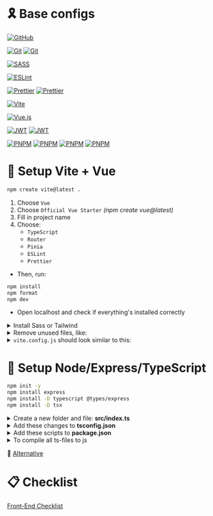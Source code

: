 # 🎗️ Base configs

[![GitHub](https://img.shields.io/badge/README-%23121011.svg?style=for-the-badge&logo=github&logoColor=white)](https://github.com/tgvie/configs/blob/main/README-template.md)

[![Git](https://img.shields.io/badge/.gitignore-%23F05033.svg?style=flat-square&logo=git&logoColor=white)](https://github.com/tgvie/configs/blob/main/.gitignore)
[![Git](https://img.shields.io/badge/Git_Commands-%23F05033.svg?style=flat-square&logo=git&logoColor=white)](https://github.com/tgvie/configs/blob/main/git-commands.md)

[![SASS](https://img.shields.io/badge/reset.scss-hotpink.svg?style=flat-square&logo=SASS&logoColor=white)](https://github.com/tgvie/configs/blob/main/reset.scss)

[![ESLint](https://img.shields.io/badge/.eslintrc.cjs-4B3263?style=flat-square&logo=eslint&logoColor=white)](https://github.com/tgvie/configs/blob/main/.eslintrc.cjs)

[![Prettier](https://img.shields.io/badge/.prettierrc.json-%23F7B93E.svg?style=flat-square&logo=prettier&logoColor=black)](https://github.com/tgvie/configs/blob/main/.prettierrc.json)
[![Prettier](https://img.shields.io/badge/.prettierignore-%23F7B93E.svg?style=flat-square&logo=prettier&logoColor=black)](https://github.com/tgvie/configs/blob/main/.prettierignore)

[![Vite](https://img.shields.io/badge/vite.config.ts-%23646CFF.svg?style=flat-square&logo=vite&logoColor=white)](https://github.com/tgvie/configs/blob/main/vite.config.ts)

[![Vue.js](https://img.shields.io/badge/vue.config.js-%2335495e.svg?style=flat-square&logo=vuedotjs&logoColor=%234FC08D)](https://github.com/tgvie/configs/blob/main/vue.config.js)

[![JWT](https://img.shields.io/badge/jsonconfig.json-black?style=flat-square&logo=JSON%20web%20tokens)](https://github.com/tgvie/configs/blob/main/jsonconfig.json)
[![JWT](https://img.shields.io/badge/package.json-black?style=flat-square&logo=JSON%20web%20tokens)](https://github.com/tgvie/configs/blob/main/package.json)

[![PNPM](https://img.shields.io/badge/deploy.yml-%234a4a4a.svg?style=flat-square&logo=pnpm&logoColor=f69220)](https://github.com/tgvie/configs/blob/main/deploy.yml)
[![PNPM](https://img.shields.io/badge/deploy_pnpm.yml-%234a4a4a.svg?style=flat-square&logo=pnpm&logoColor=f69220)](https://github.com/tgvie/configs/blob/main/deploy-pnpm.yml)
[![PNPM](https://img.shields.io/badge/deploy_static.yml-%234a4a4a.svg?style=flat-square&logo=pnpm&logoColor=f69220)](https://github.com/tgvie/configs/blob/main/deploy-static.yml)
[![PNPM](https://img.shields.io/badge/deploy_vitepress_pnpm.yml-%234a4a4a.svg?style=flat-square&logo=pnpm&logoColor=f69220)](https://github.com/tgvie/configs/blob/main/deploy-vitepress-pnpm.yml)


# 🐣 Setup Vite + Vue

```sh
npm create vite@latest .
```

1. Choose `Vue`
2. Choose `Official Vue Starter` *(npm create vue@latest)*
3. Fill in project name
4. Choose:
    - `TypeScript`
    - `Router`
    - `Pinia`
    - `ESLint`
    - `Prettier`

- Then, run:
```sh
npm install
npm format
npm dev
```
- Open localhost and check if everything's installed correctly

<details>
<summary>Install Sass or Tailwind</summary>
  
- **Sass**
```sh
npm i -D sass
```
- Change `style.css` to `.scss`

<details>
<summary><strong>Tailwind</strong></summary>
  
```sh
npm install -D tailwindcss postcss autoprefixer
npx tailwindcss init -p
```
`tailwind.config.js` should look like this
```js
/** @type {import('tailwindcss').Config} */
export default {
  content: [
    "./index.html",
    "./src/**/*.{vue,js,ts,jsx,tsx}",
  ],
  theme: {
    extend: {},
  },
  plugins: [],
}
```
- In `style.css` add:
```css
@tailwind base;
@tailwind components;
@tailwind utilities;

body {
  @apply bg-slate-800 text-white;
}
```
</details>

- Remove `base.css`, `main.css` in `src/assets`
- In `src/main.ts`, change CSS-path to the correct one: `import './assets/style.css;`?
- Restart server with `npm run dev`
</details>

<details>
<summary>Remove unused files, like:</summary>
  
- `src/assets/base.css`
- `src/assets/main.css`
- `src/assets/logo.svg`
- `src/components/icons`
- `src/components/HelloWorld.vue`
- `src/components/TheWelcome.vue`
- `src/components/WelcomeItem.vue`
- In `App.vue`, remove the entire `<style>`-tag at the end
- In `views/HomeView.vue`, remove the import for `TheWelcome` and delete it from `<main>`. Replace with the text `Home` or similar
</details>

<details>
<summary><code>vite.config.js</code> should look similar to this:</summary>
  
```js
import { defineConfig } from "vite";
import vue from "@vitejs/plugin-vue";
import path from "path";

export default defineConfig({
  plugins: [vue()],
  base: "/", /*link to repo*/
  resolve: {
    alias: {
      /*Use @ instead of ../ in paths*/
      "@": path.resolve(__dirname, "src"),
    },
  },
  css: {
    preprocessorOptions: {
      scss: {
        /*Use variables globally*/
        additionalData: `@import "@/scss/_variables.scss";`,
      },
    },
  },
});
```
</details>


# 🐣 Setup Node/Express/TypeScript

```sh
npm init -y
npm install express
npm install -D typescript @types/express
npm install -D tsx
```
<details>
<summary>Create a new folder and file: <strong>src/index.ts</strong></summary>
  
```ts
import express from 'express';
const app = express();

const PORT = 3000;
app.listen(PORT, () => {
    console.log(`Server is running at http://localhost:${PORT}`)
})
```
```sh
npx tsc --init
```
</details>

<details>
<summary>Add these changes to <strong>tsconfig.json</strong></summary>
  
```json
"module": "NodeNext"
"outDir": "./dist"
```
</details>

<details>
<summary>Add these scripts to <strong>package.json</strong></summary>

```json
"scripts": {
"test": "echo \"Error: no test specified\" && exit 1",
"dev": "npx tsx watch src/index.ts",
"build": "npx tsc --build",
"start": "node dist/index.js"
}
```
</details>

<details>
<summary>To compile all ts-files to js</summary>

```sh
npx tsc --build
```
</details>

🧠 [Alternative](https://kinsta.com/blog/express-typescript/?utm_source=chatgpt.com)


# 📋 Checklist
[Front-End Checklist](https://frontendchecklist.io/)